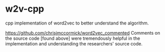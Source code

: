 # w2v-cpp
cpp implementation of word2vec to better understand the algorithm.

https://github.com/chrisjmccormick/word2vec_commented
Comments on the source code [found above] were tremendously helpful in the implementation and understanding the researchers' source code.
